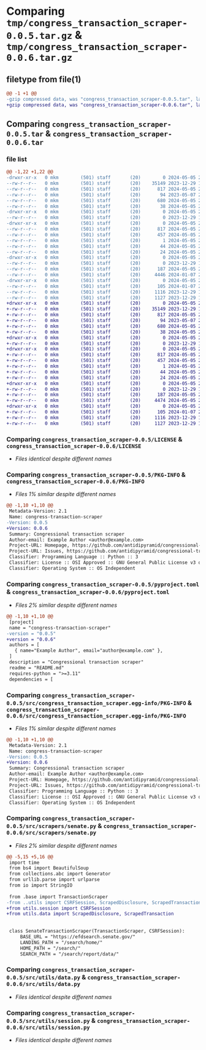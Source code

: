 # Comparing `tmp/congress_transaction_scraper-0.0.5.tar.gz` & `tmp/congress_transaction_scraper-0.0.6.tar.gz`

## filetype from file(1)

```diff
@@ -1 +1 @@
-gzip compressed data, was "congress_transaction_scraper-0.0.5.tar", last modified: Sun May  5 20:02:59 2024, max compression
+gzip compressed data, was "congress_transaction_scraper-0.0.6.tar", last modified: Sun May  5 20:07:28 2024, max compression
```

## Comparing `congress_transaction_scraper-0.0.5.tar` & `congress_transaction_scraper-0.0.6.tar`

### file list

```diff
@@ -1,22 +1,22 @@
-drwxr-xr-x   0 mkm        (501) staff       (20)        0 2024-05-05 20:02:59.013706 congress_transaction_scraper-0.0.5/
--rw-r--r--   0 mkm        (501) staff       (20)    35149 2023-12-29 17:09:27.000000 congress_transaction_scraper-0.0.5/LICENSE
--rw-r--r--   0 mkm        (501) staff       (20)      817 2024-05-05 20:02:59.013416 congress_transaction_scraper-0.0.5/PKG-INFO
--rw-r--r--   0 mkm        (501) staff       (20)       94 2023-05-07 21:02:14.000000 congress_transaction_scraper-0.0.5/README.md
--rw-r--r--   0 mkm        (501) staff       (20)      680 2024-05-05 20:02:47.000000 congress_transaction_scraper-0.0.5/pyproject.toml
--rw-r--r--   0 mkm        (501) staff       (20)       38 2024-05-05 20:02:59.013759 congress_transaction_scraper-0.0.5/setup.cfg
-drwxr-xr-x   0 mkm        (501) staff       (20)        0 2024-05-05 20:02:59.010367 congress_transaction_scraper-0.0.5/src/
--rw-r--r--   0 mkm        (501) staff       (20)        0 2023-12-29 17:09:27.000000 congress_transaction_scraper-0.0.5/src/__init__.py
-drwxr-xr-x   0 mkm        (501) staff       (20)        0 2024-05-05 20:02:59.012988 congress_transaction_scraper-0.0.5/src/congress_transaction_scraper.egg-info/
--rw-r--r--   0 mkm        (501) staff       (20)      817 2024-05-05 20:02:59.000000 congress_transaction_scraper-0.0.5/src/congress_transaction_scraper.egg-info/PKG-INFO
--rw-r--r--   0 mkm        (501) staff       (20)      457 2024-05-05 20:02:59.000000 congress_transaction_scraper-0.0.5/src/congress_transaction_scraper.egg-info/SOURCES.txt
--rw-r--r--   0 mkm        (501) staff       (20)        1 2024-05-05 20:02:59.000000 congress_transaction_scraper-0.0.5/src/congress_transaction_scraper.egg-info/dependency_links.txt
--rw-r--r--   0 mkm        (501) staff       (20)       44 2024-05-05 20:02:59.000000 congress_transaction_scraper-0.0.5/src/congress_transaction_scraper.egg-info/requires.txt
--rw-r--r--   0 mkm        (501) staff       (20)       24 2024-05-05 20:02:59.000000 congress_transaction_scraper-0.0.5/src/congress_transaction_scraper.egg-info/top_level.txt
-drwxr-xr-x   0 mkm        (501) staff       (20)        0 2024-05-05 20:02:59.011547 congress_transaction_scraper-0.0.5/src/scrapers/
--rw-r--r--   0 mkm        (501) staff       (20)        0 2023-12-29 17:24:19.000000 congress_transaction_scraper-0.0.5/src/scrapers/__init__.py
--rw-r--r--   0 mkm        (501) staff       (20)      187 2024-05-05 20:02:37.000000 congress_transaction_scraper-0.0.5/src/scrapers/base.py
--rw-r--r--   0 mkm        (501) staff       (20)     4446 2024-01-07 20:10:14.000000 congress_transaction_scraper-0.0.5/src/scrapers/senate.py
-drwxr-xr-x   0 mkm        (501) staff       (20)        0 2024-05-05 20:02:59.012590 congress_transaction_scraper-0.0.5/src/utils/
--rw-r--r--   0 mkm        (501) staff       (20)      105 2024-01-07 20:12:24.000000 congress_transaction_scraper-0.0.5/src/utils/__init__.py
--rw-r--r--   0 mkm        (501) staff       (20)     1116 2023-12-29 17:28:13.000000 congress_transaction_scraper-0.0.5/src/utils/data.py
--rw-r--r--   0 mkm        (501) staff       (20)     1127 2023-12-29 17:33:08.000000 congress_transaction_scraper-0.0.5/src/utils/session.py
+drwxr-xr-x   0 mkm        (501) staff       (20)        0 2024-05-05 20:07:28.169854 congress_transaction_scraper-0.0.6/
+-rw-r--r--   0 mkm        (501) staff       (20)    35149 2023-12-29 17:09:27.000000 congress_transaction_scraper-0.0.6/LICENSE
+-rw-r--r--   0 mkm        (501) staff       (20)      817 2024-05-05 20:07:28.169654 congress_transaction_scraper-0.0.6/PKG-INFO
+-rw-r--r--   0 mkm        (501) staff       (20)       94 2023-05-07 21:02:14.000000 congress_transaction_scraper-0.0.6/README.md
+-rw-r--r--   0 mkm        (501) staff       (20)      680 2024-05-05 20:07:14.000000 congress_transaction_scraper-0.0.6/pyproject.toml
+-rw-r--r--   0 mkm        (501) staff       (20)       38 2024-05-05 20:07:28.169896 congress_transaction_scraper-0.0.6/setup.cfg
+drwxr-xr-x   0 mkm        (501) staff       (20)        0 2024-05-05 20:07:28.167163 congress_transaction_scraper-0.0.6/src/
+-rw-r--r--   0 mkm        (501) staff       (20)        0 2023-12-29 17:09:27.000000 congress_transaction_scraper-0.0.6/src/__init__.py
+drwxr-xr-x   0 mkm        (501) staff       (20)        0 2024-05-05 20:07:28.169408 congress_transaction_scraper-0.0.6/src/congress_transaction_scraper.egg-info/
+-rw-r--r--   0 mkm        (501) staff       (20)      817 2024-05-05 20:07:28.000000 congress_transaction_scraper-0.0.6/src/congress_transaction_scraper.egg-info/PKG-INFO
+-rw-r--r--   0 mkm        (501) staff       (20)      457 2024-05-05 20:07:28.000000 congress_transaction_scraper-0.0.6/src/congress_transaction_scraper.egg-info/SOURCES.txt
+-rw-r--r--   0 mkm        (501) staff       (20)        1 2024-05-05 20:07:28.000000 congress_transaction_scraper-0.0.6/src/congress_transaction_scraper.egg-info/dependency_links.txt
+-rw-r--r--   0 mkm        (501) staff       (20)       44 2024-05-05 20:07:28.000000 congress_transaction_scraper-0.0.6/src/congress_transaction_scraper.egg-info/requires.txt
+-rw-r--r--   0 mkm        (501) staff       (20)       24 2024-05-05 20:07:28.000000 congress_transaction_scraper-0.0.6/src/congress_transaction_scraper.egg-info/top_level.txt
+drwxr-xr-x   0 mkm        (501) staff       (20)        0 2024-05-05 20:07:28.168443 congress_transaction_scraper-0.0.6/src/scrapers/
+-rw-r--r--   0 mkm        (501) staff       (20)        0 2023-12-29 17:24:19.000000 congress_transaction_scraper-0.0.6/src/scrapers/__init__.py
+-rw-r--r--   0 mkm        (501) staff       (20)      187 2024-05-05 20:02:37.000000 congress_transaction_scraper-0.0.6/src/scrapers/base.py
+-rw-r--r--   0 mkm        (501) staff       (20)     4474 2024-05-05 20:07:05.000000 congress_transaction_scraper-0.0.6/src/scrapers/senate.py
+drwxr-xr-x   0 mkm        (501) staff       (20)        0 2024-05-05 20:07:28.169058 congress_transaction_scraper-0.0.6/src/utils/
+-rw-r--r--   0 mkm        (501) staff       (20)      105 2024-01-07 20:12:24.000000 congress_transaction_scraper-0.0.6/src/utils/__init__.py
+-rw-r--r--   0 mkm        (501) staff       (20)     1116 2023-12-29 17:28:13.000000 congress_transaction_scraper-0.0.6/src/utils/data.py
+-rw-r--r--   0 mkm        (501) staff       (20)     1127 2023-12-29 17:33:08.000000 congress_transaction_scraper-0.0.6/src/utils/session.py
```

### Comparing `congress_transaction_scraper-0.0.5/LICENSE` & `congress_transaction_scraper-0.0.6/LICENSE`

 * *Files identical despite different names*

### Comparing `congress_transaction_scraper-0.0.5/PKG-INFO` & `congress_transaction_scraper-0.0.6/PKG-INFO`

 * *Files 1% similar despite different names*

```diff
@@ -1,10 +1,10 @@
 Metadata-Version: 2.1
 Name: congress-transaction-scraper
-Version: 0.0.5
+Version: 0.0.6
 Summary: Congressional transaction scraper
 Author-email: Example Author <author@example.com>
 Project-URL: Homepage, https://github.com/antidipyramid/congressional-transaction-scraper
 Project-URL: Issues, https://github.com/antidipyramid/congressional-transaction-scraper/issues
 Classifier: Programming Language :: Python :: 3
 Classifier: License :: OSI Approved :: GNU General Public License v3 or later (GPLv3+)
 Classifier: Operating System :: OS Independent
```

### Comparing `congress_transaction_scraper-0.0.5/pyproject.toml` & `congress_transaction_scraper-0.0.6/pyproject.toml`

 * *Files 2% similar despite different names*

```diff
@@ -1,10 +1,10 @@
 [project]
 name = "congress-transaction-scraper"
-version = "0.0.5"
+version = "0.0.6"
 authors = [
   { name="Example Author", email="author@example.com" },
 ]
 description = "Congressional transaction scraper"
 readme = "README.md"
 requires-python = ">=3.11"
 dependencies = [
```

### Comparing `congress_transaction_scraper-0.0.5/src/congress_transaction_scraper.egg-info/PKG-INFO` & `congress_transaction_scraper-0.0.6/src/congress_transaction_scraper.egg-info/PKG-INFO`

 * *Files 1% similar despite different names*

```diff
@@ -1,10 +1,10 @@
 Metadata-Version: 2.1
 Name: congress-transaction-scraper
-Version: 0.0.5
+Version: 0.0.6
 Summary: Congressional transaction scraper
 Author-email: Example Author <author@example.com>
 Project-URL: Homepage, https://github.com/antidipyramid/congressional-transaction-scraper
 Project-URL: Issues, https://github.com/antidipyramid/congressional-transaction-scraper/issues
 Classifier: Programming Language :: Python :: 3
 Classifier: License :: OSI Approved :: GNU General Public License v3 or later (GPLv3+)
 Classifier: Operating System :: OS Independent
```

### Comparing `congress_transaction_scraper-0.0.5/src/scrapers/senate.py` & `congress_transaction_scraper-0.0.6/src/scrapers/senate.py`

 * *Files 2% similar despite different names*

```diff
@@ -5,15 +5,16 @@
 import time
 from bs4 import BeautifulSoup
 from collections.abc import Generator
 from urllib.parse import urlparse
 from io import StringIO
 
 from .base import TransactionScraper
-from ..utils import CSRFSession, ScrapedDisclosure, ScrapedTransaction
+from utils.session import CSRFSession
+from utils.data import ScrapedDisclosure, ScrapedTransaction
 
 
 class SenateTransactionScraper(TransactionScraper, CSRFSession):
     BASE_URL = "https://efdsearch.senate.gov/"
     LANDING_PATH = "/search/home/"
     HOME_PATH = "/search/"
     SEARCH_PATH = "/search/report/data/"
```

### Comparing `congress_transaction_scraper-0.0.5/src/utils/data.py` & `congress_transaction_scraper-0.0.6/src/utils/data.py`

 * *Files identical despite different names*

### Comparing `congress_transaction_scraper-0.0.5/src/utils/session.py` & `congress_transaction_scraper-0.0.6/src/utils/session.py`

 * *Files identical despite different names*


